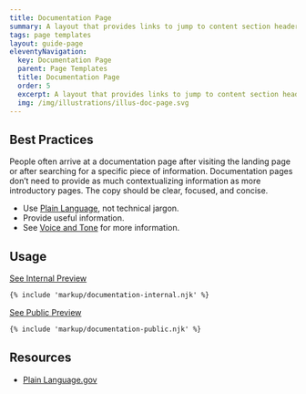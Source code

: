 ```yaml
---
title: Documentation Page
summary: A layout that provides links to jump to content section headers.
tags: page templates
layout: guide-page
eleventyNavigation:
  key: Documentation Page
  parent: Page Templates
  title: Documentation Page
  order: 5
  excerpt: A layout that provides links to jump to content section headers.
  img: /img/illustrations/illus-doc-page.svg
---
```


## Best Practices

People often arrive at a documentation page after visiting the landing page or after searching for a specific piece of information. Documentation pages don’t need to provide as much contextualizing information as more introductory pages. The copy should be clear, focused, and concise.

- Use <a href="https://plainlanguage.gov/" target="_blank">Plain Language</a>, not technical jargon.
- Provide useful information.
- See [Voice and Tone](/foundation/voice-and-tone/) for more information.

## Usage

<a class="btn btn-primary" href="/page-templates/documentation-page-internal/" target="_blank">See Internal Preview</a>

``` html
{% include 'markup/documentation-internal.njk' %}
```

<a class="btn btn-primary" href="/page-templates/documentation-page-public/" target="_blank">See Public Preview</a>

``` html
{% include 'markup/documentation-public.njk' %}
```

## Resources

- <a href="https://www.plainlanguage.gov/guidelines/" target="_blank">Plain Language.gov</a>